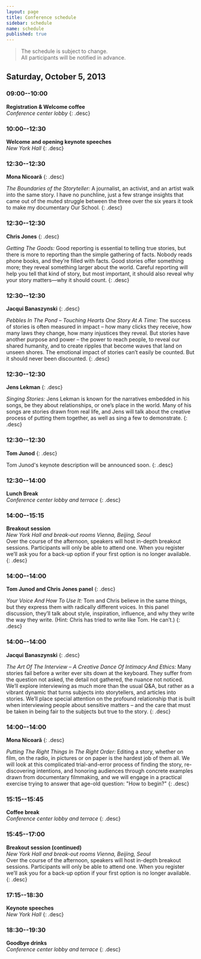 ```yaml
---
layout: page
title: Conference schedule
sidebar: schedule
name: schedule
published: true
---
```


> The schedule is subject to change.  
All participants will be notified in advance.

## Saturday, October 5, 2013

### 09:00--10:00
**Registration & Welcome coffee**  
*Conference center lobby*
{: .desc}

### 10:00--12:30
**Welcome and opening keynote speeches**  
*New York Hall*
{: .desc}

### 12:30--12:30

**Mona Nicoară**
{: .desc}

_The Boundaries of the Storyteller:_ A journalist, an activist, and an artist walk into the same story. I have no punchline, just a few strange insights that came out of the muted struggle between the three over the six years it took to make my documentary Our School. 
{: .desc}

### 12:30--12:30

**Chris Jones**
{: .desc}

_Getting The Goods:_ Good reporting is essential to telling true stories, but there is more to reporting than the simple gathering of facts. Nobody reads phone books, and they’re filled with facts. Good stories offer something more; they reveal something larger about the world. Careful reporting will help you tell that kind of story, but most important, it should also reveal why your story matters—why it should count.
{: .desc}

### 12:30--12:30

**Jacqui Banaszynski**
{: .desc}

_Pebbles In The Pond – Touching Hearts One Story At A Time:_ The success of stories is often measured in impact – how many clicks they receive, how many laws they change, how many injustices they reveal. But stories have another purpose and power – the power to reach people, to reveal our shared humanity, and to create ripples that become waves that land on unseen shores. The emotional impact of stories can’t easily be counted. But it should never been discounted.
{: .desc}

### 12:30--12:30

**Jens Lekman**
{: .desc}

_Singing Stories:_ Jens Lekman is known for the narratives embedded in his songs, be they about relationships, or one’s place in the world. Many of his songs are stories drawn from real life, and Jens will talk about the creative process of putting them together, as well as sing a few to demonstrate.
{: .desc}

### 12:30--12:30

**Tom Junod**
{: .desc}

Tom Junod's keynote description will be announced soon. 
{: .desc}

### 12:30--14:00
**Lunch Break**  
*Conference center lobby and terrace*
{: .desc}

### 14:00--15:15
**Breakout session**  
*New York Hall and break-out rooms Vienna, Beijing, Seoul*  
Over the course of the afternoon, speakers will host in-depth breakout sessions. Participants will only be able to attend one. When you register we’ll ask you for a back-up option if your first option is no longer available.
{: .desc}

### 14:00--14:00

**Tom Junod and Chris Jones panel**
{: .desc}

_Your Voice And How To Use It:_ Tom and Chris believe in the same things, but they express them with radically different voices. In this panel discussion, they’ll talk about style, inspiration, influence, and why they write the way they write. (Hint: Chris has tried to write like Tom. He can’t.)
{: .desc}

### 14:00--14:00

**Jacqui Banaszynski**
{: .desc}

_The Art Of The Interview – A Creative Dance Of Intimacy And Ethics:_ Many stories fail before a writer ever sits down at the keyboard. They suffer from the question not asked, the detail not gathered, the nuance not noticed. We’ll explore interviewing as much more than the usual Q&A, but rather as a vibrant dynamic that turns subjects into storytellers, and articles into stories. We’ll place special attention on the profound relationship that is built when interviewing people about sensitive matters – and the care that must be taken in being fair to the subjects but true to the story.
{: .desc}

### 14:00--14:00

**Mona Nicoară**
{: .desc}

_Putting The Right Things In The Right Order:_ Editing a story, whether on film, on the radio, in pictures or on paper is the hardest job of them all. We will look at this complicated trial-and-error process of finding the story, re-discovering intentions, and honoring audiences through concrete examples drawn from documentary filmmaking, and we will engage in a practical exercise trying to answer that age-old question: "How to begin?"
{: .desc}


### 15:15--15:45
**Coffee break**  
*Conference center lobby and terrace*
{: .desc}

### 15:45--17:00
**Breakout session (continued)**  
*New York Hall and break-out rooms Vienna, Beijing, Seoul*  
Over the course of the afternoon, speakers will host in-depth breakout sessions. Participants will only be able to attend one. When you register we’ll ask you for a back-up option if your first option is no longer available.
{: .desc}

### 17:15--18:30
**Keynote speeches**  
*New York Hall*
{: .desc}

### 18:30--19:30
**Goodbye drinks**  
*Conference center lobby and terrace*
{: .desc}